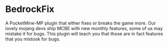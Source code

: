 # BedrockFix
A PocketMine-MP plugin that either fixes or breaks the game more.
Our lovely mojang devs ship MCBE with new monthly features, some of us may mistake it for bugs. This plugin will teach you that those are in fact features that you mistook for bugs.
